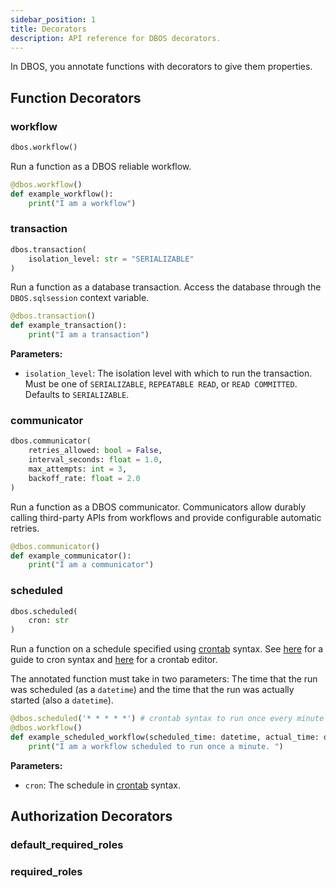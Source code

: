 ```yaml
---
sidebar_position: 1
title: Decorators
description: API reference for DBOS decorators.
---
```



In DBOS, you annotate functions with decorators to give them properties. 

## Function Decorators

### workflow

```python
dbos.workflow()
```

Run a function as a DBOS reliable workflow.

```python
@dbos.workflow()
def example_workflow():
    print("I am a workflow")
```


### transaction

```python
dbos.transaction(
    isolation_level: str = "SERIALIZABLE"
)
```

Run a function as a database transaction. Access the database through the `DBOS.sqlsession` context variable.

```python
@dbos.transaction()
def example_transaction():
    print("I am a transaction")
```

**Parameters:**
- `isolation_level`: The isolation level with which to run the transaction. Must be one of `SERIALIZABLE`, `REPEATABLE READ`, or `READ COMMITTED`. Defaults to `SERIALIZABLE`.

### communicator

```python
dbos.communicator(
    retries_allowed: bool = False,
    interval_seconds: float = 1.0,
    max_attempts: int = 3,
    backoff_rate: float = 2.0
)
```

Run a function as a DBOS communicator. Communicators allow durably calling third-party APIs from workflows and provide configurable automatic retries.

```python
@dbos.communicator()
def example_communicator():
    print("I am a communicator")
```

### scheduled

```python
dbos.scheduled(
    cron: str
)
```

Run a function on a schedule specified using [crontab](https://en.wikipedia.org/wiki/Cron) syntax. See [here](https://docs.gitlab.com/ee/topics/cron/) for a guide to cron syntax and [here](https://crontab.guru/) for a crontab editor.

The annotated function must take in two parameters: The time that the run was scheduled (as a `datetime`) and the time that the run was actually started (also a `datetime`).

```python
@dbos.scheduled('* * * * *') # crontab syntax to run once every minute
@dbos.workflow()
def example_scheduled_workflow(scheduled_time: datetime, actual_time: datetime):
    print("I am a workflow scheduled to run once a minute. ")
```


**Parameters:**
- `cron`: The schedule in [crontab](https://en.wikipedia.org/wiki/Cron) syntax.

## Authorization Decorators

### default_required_roles

### required_roles